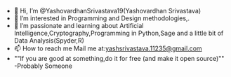 - 👋 Hi, I’m @YashovardhanSrivastava19(Yashovardhan Srivastava)
- 👀 I’m interested in Programming and Design methodologies,. 
- 🌱 I’m passionate and learning about Artificial Intelligence,Cryptography,Programming in Python,Sage and a little bit of Data Analysis(Spyder,R)
- 📫 How to reach me Mail me at:yashsrivastava.11235@gmail.com
- ""If you are good at something,do it for free (and make it open source)""
                                              -Probably Someone
<!---
YashovardhanSrivastava19/YashovardhanSrivastava19 is a ✨ special ✨ repository because its `README.md` (this file) appears on your GitHub profile.
You can click the Preview link to take a look at your changes.
--->
